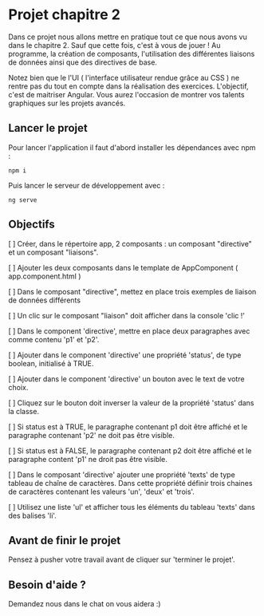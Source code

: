 # Projet chapitre 2

Dans ce projet nous allons mettre en pratique tout ce que nous avons vu dans le chapitre 2. Sauf que cette fois, c'est à vous de jouer ! Au programme, la création de composants, l'utilisation des différentes liaisons de données ainsi que des directives de base.

Notez bien que le l'UI ( l'interface utilisateur rendue grâce au CSS ) ne rentre pas du tout en compte dans la réalisation des exercices. L'objectif, c'est de maitriser Angular. Vous aurez l'occasion de montrer vos talents graphiques sur les projets avancés.

## Lancer le projet

Pour lancer l'application il faut d'abord installer les dépendances avec npm : 

`npm i`

Puis lancer le serveur de développement avec : 

`ng serve`

## Objectifs

[ ] Créer, dans le répertoire app, 2 composants : un composant "directive" et un composant "liaisons".

[ ] Ajouter les deux composants dans le template de AppComponent ( app.component.html )

[ ] Dans le composant "directive", mettez en place trois exemples de liaison de données différents

[ ] Un clic sur le composant "liaison" doit afficher dans la console 'clic !'
      
[ ] Dans le component 'directive', mettre en place deux paragraphes avec comme contenu 'p1' et 'p2'.

[ ] Ajouter dans le component 'directive' une propriété 'status', de type boolean, initialisé à TRUE.

[ ] Ajouter dans le component 'directive' un bouton avec le text de votre choix.
      
[ ] Cliquez sur le bouton doit inverser la valeur de la propriété 'status' dans la classe.

[ ] Si status est à TRUE, le paragraphe contenant p1 doit être affiché et le paragraphe contenant 'p2' ne doit pas être visible.
  
[ ] Si status est à FALSE, le paragraphe contenant p2 doit être affiché et le paragraphe content 'p1' ne droit pas être visible.
      
[ ] Dans le composant 'directive' ajouter une propriété 'texts' de type tableau de chaîne de caractères. Dans cette propriété définir trois chaines de caractères contenant les valeurs 'un', 'deux' et 'trois'.

[ ] Utilisez une liste 'ul' et afficher tous les éléments du tableau 'texts' dans des balises 'li'.
      
## Avant de finir le projet

Pensez à pusher votre travail avant de cliquer sur 'terminer le projet'.

## Besoin d'aide ?

Demandez nous dans le chat on vous aidera :)
